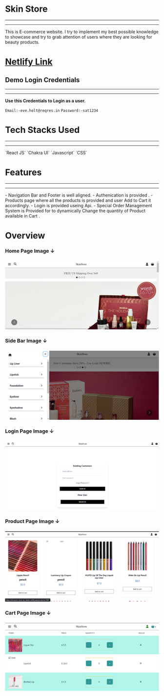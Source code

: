 # Skin Store
<hr><hr/>
This is E-commerce website. I try to implement my best possible knowledge to showcase and try to grab attention of users where they are looking for beauty products. 

# [Netlify Link](https://skinsotre-clone-by-sattan.netlify.app/)

## Demo Login Credentials
<hr><hr/>

**Use this Credentials to Login as a user.**

 `Email:-eve.holt@reqres.in`
 `Password:-sat1234`

# Tech Stacks Used
<hr><hr/>
 `React JS` `Chakra UI` `Javascript` `CSS`

# Features
<hr><hr/>
- Navigation Bar and Footer is well aligned.
- Authenication is provided .
- Products page where all the products is provided and user Add to Cart it accordingly.
- Login is provided useing Api.
- Special Order Management System is Provided for to dynamically Change the quantity   of Product available in Cart .

# Overview
<div>
<h3> Home Page Image ↓<h3/>
<img src="./Project_Images/Home_Page.png" alt="Home_Page2" >
<h3> Side Bar Image ↓ <h3/>
<img src="./Project_Images/Side_Bar.png" alt="Side_Bar" />
<h3> Login Page Image ↓ <h3/>
<img src="./Project_Images/Login_page.png" alt="Login_Page" />
<h3> Product Page Image ↓ <h3/>
<img src="./Project_Images/Product_Page.png" alt="Product_page" />
<h3> Cart Page Image ↓<h3/>
<img src="./Project_Images/Cart_Page1.png" alt="Cart_Page" />
<div/>



